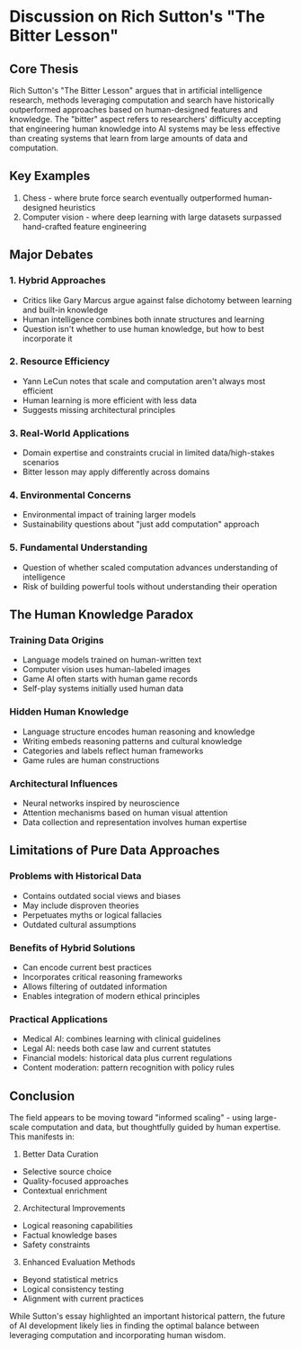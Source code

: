 # Discussion on Rich Sutton's "The Bitter Lesson"

## Core Thesis
Rich Sutton's "The Bitter Lesson" argues that in artificial intelligence research, methods leveraging computation and search have historically outperformed approaches based on human-designed features and knowledge. The "bitter" aspect refers to researchers' difficulty accepting that engineering human knowledge into AI systems may be less effective than creating systems that learn from large amounts of data and computation.

## Key Examples
1. Chess - where brute force search eventually outperformed human-designed heuristics
2. Computer vision - where deep learning with large datasets surpassed hand-crafted feature engineering

## Major Debates

### 1. Hybrid Approaches
- Critics like Gary Marcus argue against false dichotomy between learning and built-in knowledge
- Human intelligence combines both innate structures and learning
- Question isn't whether to use human knowledge, but how to best incorporate it

### 2. Resource Efficiency
- Yann LeCun notes that scale and computation aren't always most efficient
- Human learning is more efficient with less data
- Suggests missing architectural principles

### 3. Real-World Applications
- Domain expertise and constraints crucial in limited data/high-stakes scenarios
- Bitter lesson may apply differently across domains

### 4. Environmental Concerns
- Environmental impact of training larger models
- Sustainability questions about "just add computation" approach

### 5. Fundamental Understanding
- Question of whether scaled computation advances understanding of intelligence
- Risk of building powerful tools without understanding their operation

## The Human Knowledge Paradox

### Training Data Origins
- Language models trained on human-written text
- Computer vision uses human-labeled images
- Game AI often starts with human game records
- Self-play systems initially used human data

### Hidden Human Knowledge
- Language structure encodes human reasoning and knowledge
- Writing embeds reasoning patterns and cultural knowledge
- Categories and labels reflect human frameworks
- Game rules are human constructions

### Architectural Influences
- Neural networks inspired by neuroscience
- Attention mechanisms based on human visual attention
- Data collection and representation involves human expertise

## Limitations of Pure Data Approaches

### Problems with Historical Data
- Contains outdated social views and biases
- May include disproven theories
- Perpetuates myths or logical fallacies
- Outdated cultural assumptions

### Benefits of Hybrid Solutions
- Can encode current best practices
- Incorporates critical reasoning frameworks
- Allows filtering of outdated information
- Enables integration of modern ethical principles

### Practical Applications
- Medical AI: combines learning with clinical guidelines
- Legal AI: needs both case law and current statutes
- Financial models: historical data plus current regulations
- Content moderation: pattern recognition with policy rules

## Conclusion
The field appears to be moving toward "informed scaling" - using large-scale computation and data, but thoughtfully guided by human expertise. This manifests in:

1. Better Data Curation
- Selective source choice
- Quality-focused approaches
- Contextual enrichment

2. Architectural Improvements
- Logical reasoning capabilities
- Factual knowledge bases
- Safety constraints

3. Enhanced Evaluation Methods
- Beyond statistical metrics
- Logical consistency testing
- Alignment with current practices

While Sutton's essay highlighted an important historical pattern, the future of AI development likely lies in finding the optimal balance between leveraging computation and incorporating human wisdom.
